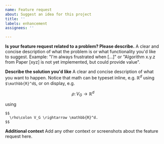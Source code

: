```yaml
---
name: Feature request
about: Suggest an idea for this project
title: ''
labels: enhancement
assignees: ''

---
```


**Is your feature request related to a problem? Please describe.**
A clear and concise description of what the problem is or what functionality you'd like to suggest. Example: "I'm always frustrated when [...]" or "Algorithm x.y.z from Paper [xyz] is not yet implemented, but could provide value".

**Describe the solution you'd like**
A clear and concise description of what you want to happen.
Notice that math can be typeset inline, e.g. $\mathbb{R}^d$ using `$\mathbb{R}^d$`,
or on display, e.g.

$$
  \rho\colon V_G \rightarrow \mathbb{R}^d
$$

using
```
$$
  \rho\colon V_G \rightarrow \mathbb{R}^d.
$$
```

**Additional context**
Add any other context or screenshots about the feature request here.
